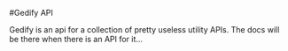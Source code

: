 #Gedify API

Gedify is an api for a collection of pretty useless utility APIs. The docs will be there when there is an API for it...
